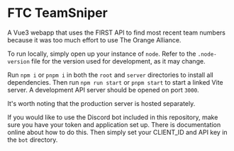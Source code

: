 # FTC TeamSniper

A Vue3 webapp that uses the FIRST API to find most recent team numbers because it was too much effort to use The Orange Alliance.

To run locally, simply open up your instance of `node`. Refer to the `.node-version` file for the version used for development, as it may change. 

Run `npm i` or `pnpm i` in both the `root` and `server` directories to install all dependencies.
Then run `npm run start` or `pnpm start` to start a linked Vite server. A development API server should be opened on port `3000`.

It's worth noting that the production server is hosted separately.

If you would like to use the Discord bot included in this repository, make sure you have your token and application set up. There is documentation online about how to do this. Then simply set your CLIENT_ID and API key in the `bot` directory.
